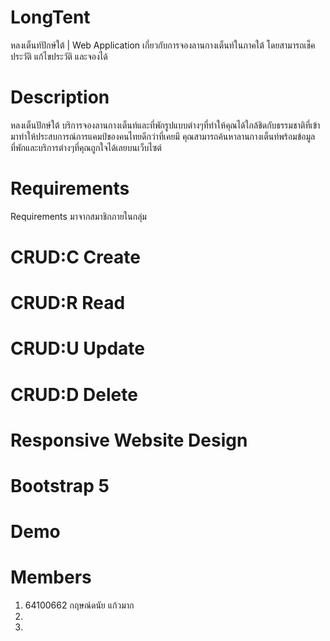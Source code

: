 # LongTent
หลงเต็นท์ปักษ์ใต้ | Web Application เกี่ยวกับการจองลานกางเต็นท์ในภาคใต้ โดยสามารถเช็คประวัติ แก้ไขประวัติ และจองได้
# Description
หลงเต็นปักษ์ใต้ บริการจองลานกางเต็นท์และที่พักรูปแบบต่างๆที่ทำให้คุณได้ใกล้ชิดกับธรรมชาติที่เข้ามาทำให้ประสบการณ์การแคมป์ของคนไทยดีกว่าที่เคยมี คุณสามารถค้นหาลานกางเต็นท์พร้อมข้อมูลที่พักและบริการต่างๆที่คุณถูกใจได้เลยบนเว็บไซต์
# Requirements
Requirements มาจากสมาชิกภายในกลุ่ม
# CRUD:C Create

# CRUD:R Read

# CRUD:U Update 

# CRUD:D Delete

# Responsive Website Design

# Bootstrap 5

# Demo

# Members
1. 64100662 กฤษณ์ดนัย แก้วมาก
2.
3.


